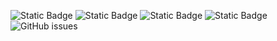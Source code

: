 ![Static Badge](https://img.shields.io/badge/blacklists-60-000000) ![Static Badge](https://img.shields.io/badge/blacklisted-3021442-cc0000) ![Static Badge](https://img.shields.io/badge/whitelisted-2242-00CC00) ![Static Badge](https://img.shields.io/badge/streaming_blacklist-28106-000000) ![GitHub issues](https://img.shields.io/github/issues/fabriziosalmi/blacklists)

